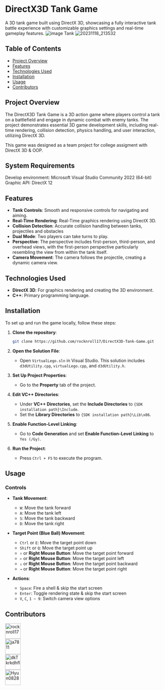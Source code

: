 # DirectX3D Tank Game

A 3D tank game built using DirectX 3D, showcasing a fully interactive tank battle experience with customizable graphics settings and real-time gameplay features.
![image](https://github.com/user-attachments/assets/217c6b4e-c083-4fd3-aa33-72f169ac3746)
Tank
![20231118_213532](https://github.com/user-attachments/assets/c76cea3c-8967-4ae3-a29b-e16bc6df4728)


## Table of Contents
- [Project Overview](#project-overview)
- [Features](#features)
- [Technologies Used](#technologies-used)
- [Installation](#installation)
- [Usage](#usage)
- [Contributors](#Contributors)

## Project Overview
The DirectX3D Tank Game is a 3D action game where players control a tank on a battlefield and engage in dynamic combat with enemy tanks. The project demonstrates essential 3D game development skills, including real-time rendering, collision detection, physics handling, and user interaction, utilizing DirectX 3D.

This game was designed as a team project for college assigment with DirectX 3D & OOP.

## System Requirements
Develop environment: Microsoft Visual Studio Community 2022 (64-bit)
Graphic API: DirectX 12

## Features
- **Tank Controls**: Smooth and responsive controls for navigating and aiming.
- **Real-Time Rendering**: Real-Time graphics rendering using DirectX 3D.
- **Collision Detection**: Accurate collision handling between tanks, projectiles and obstacles
- **Dual Mode**: Two players can take turns to play.
- **Perspective**: The perspective includes first-person, third-person, and overhead views, with the first-person perspective particularly resembling the view from within the tank itself.
- **Camera Movement**: The camera follows the projectile, creating a dynamic camera view.

## Technologies Used
- **DirectX 3D**: For graphics rendering and creating the 3D environment.
- **C++**: Primary programming language.
  
## Installation
To set up and run the game locally, follow these steps:

1. **Clone the repository**:
    ```bash
    git clone https://github.com/rocknroll17/DirectX3D-Tank-Game.git
    ```

2. **Open the Solution File**:
   - Open `VirtualLego.sln` in Visual Studio. This solution includes `d3dUtility.cpp`, `virtualLego.cpp`, and `d3dUtility.h`.

3. **Set Up Project Properties**:
   - Go to the **Property** tab of the project.

4. **Edit VC++ Directories**:
   - Under **VC++ Directories**, set the **Include Directories** to `{SDK installation path}\Include`.
   - Set the **Library Directories** to `{SDK installation path}\Lib\x86`.

5. **Enable Function-Level Linking**:
   - Go to **Code Generation** and set **Enable Function-Level Linking** to `Yes (/Gy)`.

6. **Run the Project**:
   - Press `Ctrl + F5` to execute the program.

## Usage

### Controls
- **Tank Movement**:
  - `W`: Move the tank forward
  - `A`: Move the tank left
  - `S`: Move the tank backward
  - `D`: Move the tank right

- **Target Point (Blue Ball) Movement**:
  - `Ctrl` or `E`: Move the target point down
  - `Shift` or `Q`: Move the target point up
  - `↑` or **Right Mouse Button**: Move the target point forward
  - `←` or **Right Mouse Button**: Move the target point left
  - `↓` or **Right Mouse Button**: Move the target point backward
  - `→` or **Right Mouse Button**: Move the target point right

- **Actions**:
  - `Space`: Fire a shell & skip the start screen
  - `Enter`: Toggle rendering state & skip the start screen
  - `V`, `C`, `1 ~ 9`: Switch camera view options

## Contributors
<a href="https://github.com/rocknroll17">
  <img src="https://github.com/rocknroll17.png" width="50" height="50" alt="rocknroll17">
</a>
<br>
<a href="https://github.com/ja7811">
  <img src="https://github.com/ja7811.png" width="50" height="50" alt="ja7811">
</a>
<br>
<a href="https://github.com/dkTkrkdhfl">
  <img src="https://github.com/dkTkrkdhfl.png" width="50" height="50" alt="dkTkrkdhfl">
</a>
<br>
<a href="https://github.com/Hyun0828">
  <img src="https://github.com/Hyun0828.png" width="50" height="50" alt="Hyun0828">
</a>
